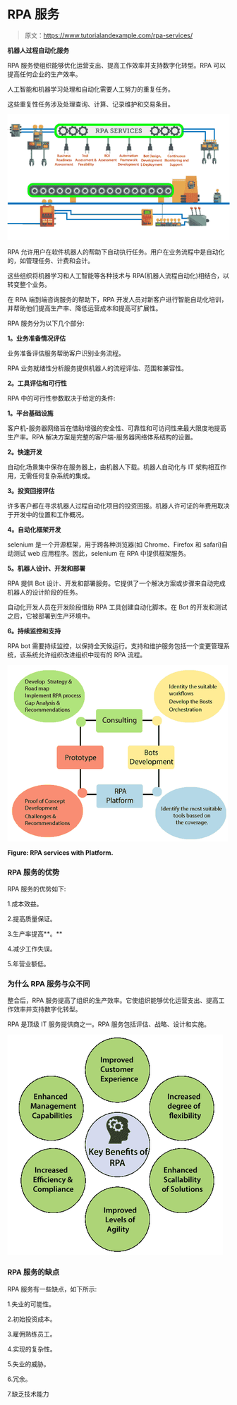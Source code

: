 # RPA 服务

> 原文：<https://www.tutorialandexample.com/rpa-services/>

**机器人过程自动化服务**

RPA 服务使组织能够优化运营支出、提高工作效率并支持数字化转型。RPA 可以提高任何企业的生产效率。

人工智能和机器学习处理和自动化需要人工努力的重复任务。

这些重复性任务涉及处理查询、计算、记录维护和交易条目。

![RPA services ](img/7e6f417743a404cc96a5e7dcd706c0c8.png)

RPA 允许用户在软件机器人的帮助下自动执行任务。用户在业务流程中是自动化的，如管理任务、计费和会计。

这些组织将机器学习和人工智能等各种技术与 RPA(机器人流程自动化)相结合，以转变整个业务。

在 RPA 端到端咨询服务的帮助下，RPA 开发人员对新客户进行智能自动化培训，并帮助他们提高生产率、降低运营成本和提高可扩展性。

RPA 服务分为以下几个部分:

**1。业务准备情况评估**

业务准备评估服务帮助客户识别业务流程。

RPA 业务就绪性分析服务提供机器人的流程评估、范围和兼容性。

**2。工具评估和可行性**

RPA 中的可行性参数取决于给定的条件:

**1。平台基础设施**

客户机-服务器网络旨在借助增强的安全性、可靠性和可访问性来最大限度地提高生产率。RPA 解决方案是完整的客户端-服务器网络体系结构的设置。

**2。快速开发**

自动化场景集中保存在服务器上，由机器人下载。机器人自动化与 IT 架构相互作用，无需任何复杂系统的集成。

**3。投资回报评估**

许多客户都在寻求机器人过程自动化项目的投资回报。机器人许可证的年费用取决于开发中的位置和工作概况。

**4。自动化框架开发**

selenium 是一个开源框架，用于跨各种浏览器(如 Chrome、Firefox 和 safari)自动测试 web 应用程序。因此，selenium 在 RPA 中提供框架服务。

**5。机器人设计、开发和部署**

RPA 提供 Bot 设计、开发和部署服务。它提供了一个解决方案或步骤来自动完成机器人的设计阶段的任务。

自动化开发人员在开发阶段借助 RPA 工具创建自动化脚本。在 Bot 的开发和测试之后，它被部署到生产环境中。

**6。持续监控和支持**

RPA bot 需要持续监控，以保持全天候运行。支持和维护服务包括一个变更管理系统，该系统允许组织改进组织中现有的 RPA 流程。

![RPA services with Platform](img/ee41e18edff399995a93eff5cc1007c6.png)

**Figure: RPA services with Platform.**



### RPA 服务的优势

RPA 服务的优势如下:

1.成本效益。

2.提高质量保证。

3.生产率提高**。**

4.减少工作失误。

5.年营业额低。

### 为什么 RPA 服务与众不同

整合后，RPA 服务提高了组织的生产效率。它使组织能够优化运营支出、提高工作效率并支持数字化转型。

RPA 是顶级 IT 服务提供商之一。RPA 服务包括评估、战略、设计和实施。

![Why RPA service is Distinctive](img/9903996802aa2d3726a3321d5b4bb2b0.png)

### RPA 服务的缺点

RPA 服务有一些缺点，如下所示:

1.失业的可能性。

2.初始投资成本。

3.雇佣熟练员工。

4.实现的复杂性。

5.失业的威胁。

6.冗余。

7.缺乏技术能力